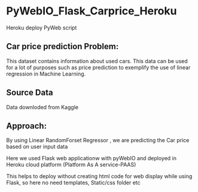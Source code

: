 # PyWebIO_Flask_Carprice_Heroku
Heroku deploy PyWeb script

## Car price prediction Problem:

This dataset contains information about used cars.
This data can be used for a lot of purposes such as price prediction to exemplify the use of linear regression in Machine Learning.

## Source Data
Data downloded from Kaggle

## Approach:

By using Linear RandomForset Regressor , we are predicting the Car price based on user input data

Here we used Flask web applicationw with pyWebIO  and deployed in Heroku cloud platform (Platform As A service-PAAS) 

This helps to deploy without creating html code for web display while using Flask, so here no need templates, Static/css folder etc

